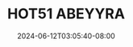 --- 
title: "HOT51 ABEYYRA"
description: "video  video bokep HOT51 ABEYYRA simontox   terbaru"
date: 2024-06-12T03:05:40-08:00
file_code: "n3zpyvsixw8r"
draft: false
cover: "cbimzqt2fggs5jy3.jpg"
tags: ["ABEYYRA", "bokep-indo", "bokep-viral", "bokep-ig"]
length: 2247
fld_id: "1483250"
foldername: "Abeyyra"
categories: ["Abeyyra"]
views: 0
---